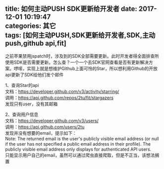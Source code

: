 title: 如何主动PUSH SDK更新给开发者
date: 2017-12-01 10:19:47  
categories: 其它  
tags: [如何主动PUSH,SDK更新给开发者,SDK,主动push,github api,fit]
---

之前苹果禁用jspatch时，涉及到的SDK全部需要更新。此时开发者得全面排查所使用SDK是否需要更新。怎么查？一个一个去SDK官网查看是否有更新解决方案。啰嗦，实现上就是想维护Github上面可怜的Star，所以想利用Github的开放api更新了SDK给他们发个邮件  

1、查询Star的api  
文档：https://developer.github.com/v3/activity/starring/  
调用：https://api.github.com/repos/2tu/fit/stargazers  
发现只有user，没有其邮箱  

2、查询用户信息  
文档：https://developer.github.com/v3/users/  
调用：https://api.github.com/users/2tu  
发现并没有想要的email，提示如下：  
Note: The returned email is the user's publicly visible email address (or null if the user has not specified a public email address in their profile). The publicly visible email address only displays for authenticated API users.  
只能显示用户自己的email，虽然可以通过爬虫直接爬取，但是不正当，该想法搁置